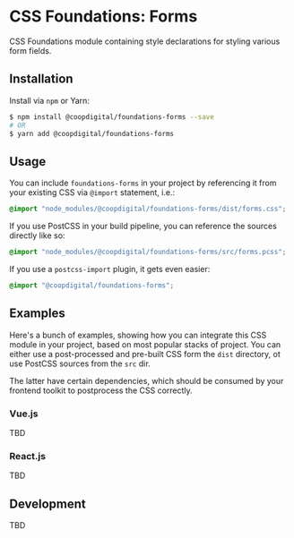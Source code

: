 # CSS Foundations: Forms
CSS Foundations module containing style declarations for styling various form fields.

## Installation
Install via `npm` or Yarn:
```bash
$ npm install @coopdigital/foundations-forms --save
# OR
$ yarn add @coopdigital/foundations-forms
```

## Usage
You can include `foundations-forms` in your project by referencing it from your existing CSS via `@import` statement, i.e.:
```css
@import "node_modules/@coopdigital/foundations-forms/dist/forms.css";
```

If you use PostCSS in your build pipeline, you can reference the sources directly like so:
```css
@import "node_modules/@coopdigital/foundations-forms/src/forms.pcss";
```

If you use a `postcss-import` plugin, it gets even easier:
```css
@import "@coopdigital/foundations-forms";
```

## Examples
Here's a bunch of examples, showing how you can integrate this CSS module in your project, based on most popular stacks of project. You can either use a post-processed and pre-built CSS form the `dist` directory, ot use PostCSS sources from the `src` dir.

The latter have certain dependencies, which should be consumed by your frontend toolkit to postprocess the CSS correctly.

### Vue.js
TBD

### React.js
TBD

## Development
TBD
